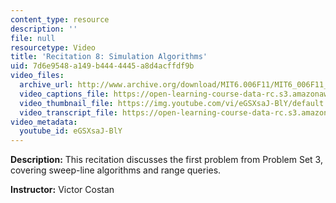 ```yaml
---
content_type: resource
description: ''
file: null
resourcetype: Video
title: 'Recitation 8: Simulation Algorithms'
uid: 7d6e9548-a149-b444-4445-a8d4acffdf9b
video_files:
  archive_url: http://www.archive.org/download/MIT6.006F11/MIT6_006F11_rec08_300k.mp4
  video_captions_file: https://open-learning-course-data-rc.s3.amazonaws.com/6-006-introduction-to-algorithms-fall-2011/703cd09fe6b053e691bf738d5a1d5a5c_eGSXsaJ-BlY.vtt
  video_thumbnail_file: https://img.youtube.com/vi/eGSXsaJ-BlY/default.jpg
  video_transcript_file: https://open-learning-course-data-rc.s3.amazonaws.com/6-006-introduction-to-algorithms-fall-2011/ddd3126d4be543d22978433844e7c7cb_eGSXsaJ-BlY.pdf
video_metadata:
  youtube_id: eGSXsaJ-BlY
---
```


**Description:** This recitation discusses the first problem from Problem Set 3, covering sweep-line algorithms and range queries.

**Instructor:** Victor Costan